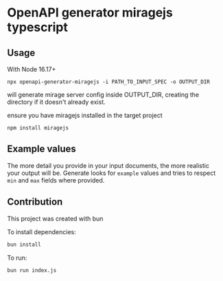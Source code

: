 # OpenAPI generator miragejs typescript

## Usage

With Node 16.17+

```
npx openapi-generator-miragejs -i PATH_TO_INPUT_SPEC -o OUTPUT_DIR
```

will generate mirage server config inside OUTPUT_DIR, creating the directory if it doesn't already exist.

ensure you have miragejs installed in the target project

```
npm install miragejs
```

## Example values

The more detail you provide in your input documents, the more realistic your output will be. Generate looks for `example` values and tries to respect `min` and `max` fields where provided.

## Contribution

This project was created with bun

To install dependencies:

```bash
bun install
```

To run:

```bash
bun run index.js
```
